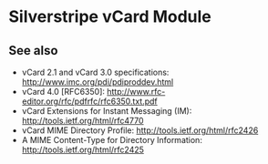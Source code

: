 # Silverstripe vCard Module

## See also
* vCard 2.1 and vCard 3.0 specifications: http://www.imc.org/pdi/pdiproddev.html
* vCard 4.0 [RFC6350]: http://www.rfc-editor.org/rfc/pdfrfc/rfc6350.txt.pdf
* vCard Extensions for Instant Messaging (IM): http://tools.ietf.org/html/rfc4770
* vCard MIME Directory Profile: http://tools.ietf.org/html/rfc2426
* A MIME Content-Type for Directory Information: http://tools.ietf.org/html/rfc2425
